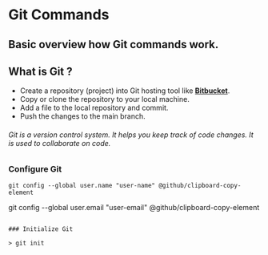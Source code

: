 # Git Commands

## Basic overview how Git commands work.

## What is Git ?

* Create a repository (project) into Git hosting tool like **[Bitbucket](https://www.atlassian.com/git#:~:text=Here%20is%20a%20basic%20overview,changes%20to%20your%20main%20branch)**.
* Copy or clone the repository to your local machine.
* Add a file to the local repository and commit.
* Push the changes to the main branch.

###### Git is a version control system. It helps you keep track of code changes. It is used to collaborate on code.

### Configure Git

```
git config --global user.name "user-name" @github/clipboard-copy-element

```
git config --global user.email "user-email" @github/clipboard-copy-element
```

### Initialize Git

> git init
